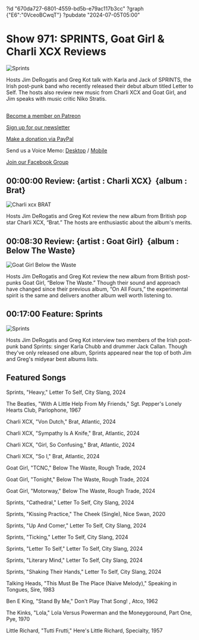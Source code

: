 ?id "670da727-6801-4559-bd5b-e79ac117b3cc"
?graph {"E6":"0VceoBCwqT"}
?pubdate "2024-07-05T05:00"
# Show 971: SPRINTS, Goat Girl & Charli XCX Reviews

![Sprints](https://static.soundopinions.org/images/2024/sprints-album-shots-nb-17.jpg)

Hosts Jim DeRogatis and Greg Kot talk with Karla and Jack of SPRINTS, the Irish post-punk band who recently released their debut album titled Letter to Self. The hosts also review new music from Charli XCX and Goat Girl, and Jim speaks with music critic Niko Stratis.



## 

[Become a member on Patreon](https://bit.ly/3slWZvc)

[Sign up for our newsletter](https://bit.ly/3eEvRnG)

[Make a donation via PayPal](https://bit.ly/3dmt9lU)

Send us a Voice Memo: [Desktop](http://bit.ly/2RyD5Ah) / [Mobile](http://sayhi.chat/soundops)

[Join our Facebook Group](https://bit.ly/3sivr9T)



## 00:00:00 Review: {artist : Charli XCX}  {album : Brat}

![Charli xcx BRAT](https://static.soundopinions.org/assets/971/012.jpg)

Hosts Jim DeRogatis and Greg Kot review the new album from British pop star Charli XCX, “Brat.” The hosts are enthusiastic about the album's merits.



## 00:08:30 Review: {artist : Goat Girl}  {album : Below The Waste}

![Goat Girl Below the Waste](https://static.soundopinions.org/assets/971/E62.jpg)

Hosts Jim DeRogatis and Greg Kot review the new album from British post-punks Goat Girl, “Below The Waste.” Though their sound and approach have changed since their previous album, “On All Fours,” the experimental spirit is the same and delivers another album well worth listening to.



## 00:17:00 Feature: Sprints

![Sprints](https://static.soundopinions.org/images/2024/sprints-album-shots-nb-17.jpg)

Hosts Jim DeRogatis and Greg Kot interview two members of the Irish post-punk band Sprints: singer Karla Chubb and drummer Jack Callan. Though they've only released one album, Sprints appeared near the top of both Jim and Greg's midyear best albums lists.



## Featured Songs

Sprints, "Heavy," Letter To Self, City Slang, 2024

The Beatles, "With A Little Help From My Friends," Sgt. Pepper's Lonely Hearts Club, Parlophone, 1967

Charli XCX, "Von Dutch," Brat, Atlantic, 2024

Charli XCX, "Sympathy Is A Knife," Brat, Atlantic, 2024

Charli XCX, "Girl, So Confusing," Brat, Atlantic, 2024

Charli XCX, "So I," Brat, Atlantic, 2024

Goat Girl, "TCNC," Below The Waste, Rough Trade, 2024

Goat Girl, "Tonight," Below The Waste, Rough Trade, 2024

Goat Girl, "Motorway," Below The Waste, Rough Trade, 2024

Sprints, "Cathedral," Letter To Self, City Slang, 2024

Sprints, "Kissing Practice," The Cheek (Single), Nice Swan, 2020

Sprints, "Up And Comer," Letter To Self, City Slang, 2024

Sprints, "Ticking," Letter To Self, City Slang, 2024

Sprints, "Letter To Self," Letter To Self, City Slang, 2024

Sprints, "Literary Mind," Letter To Self, City Slang, 2024

Sprints, "Shaking Their Hands," Letter To Self, City Slang, 2024

Talking Heads, "This Must Be The Place (Naive Melody)," Speaking in Tongues, Sire, 1983

Ben E King, "Stand By Me," Don't Play That Song! , Atco, 1962

The Kinks, "Lola," Lola Versus Powerman and the Moneygoround, Part One, Pye, 1970

Little Richard, "Tutti Frutti," Here's Little Richard, Specialty, 1957